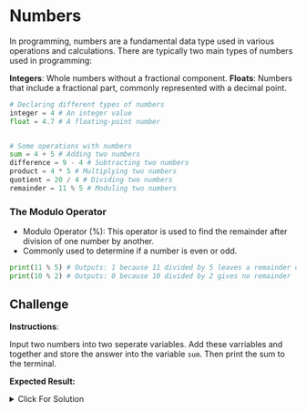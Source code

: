 # Numbers

In programming, numbers are a fundamental data type used in various operations and calculations. There are typically two main types of numbers used in programming:

**Integers**: Whole numbers without a fractional component.
**Floats**: Numbers that include a fractional part, commonly represented with a decimal point.
<br>

```Python
# Declaring different types of numbers
integer = 4 # An integer value
float = 4.7 # A floating-point number


# Some operations with numbers
sum = 4 + 5 # Adding two numbers
difference = 9 - 4 # Subtracting two numbers
product = 4 * 5 # Multiplying two numbers
quotient = 20 / 4 # Dividing two numbers
remainder = 11 % 5 # Moduling two numbers
```

### The Modulo Operator
- Modulo Operator (%): This operator is used to find the remainder after division of one number by another.
- Commonly used to determine if a number is even or odd.

```python
print(11 % 5) # Outputs: 1 because 11 divided by 5 leaves a remainder of 1
print(10 % 2) # Outputs: 0 because 10 divided by 2 gives no remainder
```


## Challenge
**Instructions**:

Input two numbers into two seperate variables. Add these varriables and together and store the answer into the variable `sum`. Then print the sum to the terminal.


**Expected Result:**

<details>
  <summary>Click For Solution</summary>
  
  Here is one possible solution

```Python
num1 = 10
num2 = 20

sum = num1 + num2
print(sum) # prints 30
```

</details>



